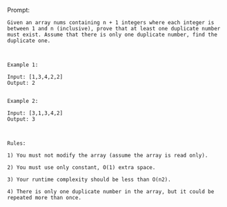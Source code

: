 Prompt: 

    Given an array nums containing n + 1 integers where each integer is between 1 and n (inclusive), prove that at least one duplicate number must exist. Assume that there is only one duplicate number, find the duplicate one.
    
    
    
    Example 1:
    
    Input: [1,3,4,2,2]
    Output: 2
    
    
    Example 2:
  
    Input: [3,1,3,4,2]
    Output: 3


    
    Rules: 
    
    1) You must not modify the array (assume the array is read only).
    
    2) You must use only constant, O(1) extra space.
    
    3) Your runtime complexity should be less than O(n2).
    
    4) There is only one duplicate number in the array, but it could be repeated more than once.